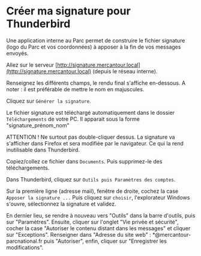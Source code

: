 # Créer ma signature pour Thunderbird

Une application interne au Parc permet de construire le fichier signature (logo du Parc et vos coordonnées) à apposer à la fin de vos messages envoyés.

Allez sur le serveur [http://signature.mercantour.local](http://signature.mercantour.local) (depuis le réseau interne).

Renseignez les différents champs, le rendu final s'affiche en-dessous. A noter : il est préférable de mettre le nom en majuscules.

Cliquez sur `Générer la signature`.

Le fichier signature est téléchargé automatiquement dans le dossier `Téléchargements` de votre PC.
Il apparait sous la forme "signature_prénom_nom"

ATTENTION ! Ne surtout pas double-cliquer dessus. La signature va s'afficher dans Firefox et sera modifiée par le navigateur.
Ce qui la rend inutilisable dans Thunderbird.

Copiez/collez ce fichier dans `Documents`. Puis supprimez-le des téléchargements.

Dans Thunderbird, cliquez sur `Outils puis Paramètres des comptes`.

Sur la première ligne (adresse mail), fenêtre de droite, cochez la case `Apposer la signature ...`
Puis cliquez sur `choisir`, l'explorateur Windows s'ouvre, sélectionnez la signature et validez.

En dernier lieu, se rendre à nouveau vers "Outils" dans la barre d'outils, puis sur "Paramètres". Ensuite, cliquer sur l'onglet "Vie privée et sécurité", cocher la case "Autoriser le contenu distant dans les messages" et cliquer sur "Exceptions". Renseigner dans "Adresse du site web" : *@mercantour-parcnational.fr puis "Autoriser", enfin, cliquer sur "Enregistrer les modifications".
